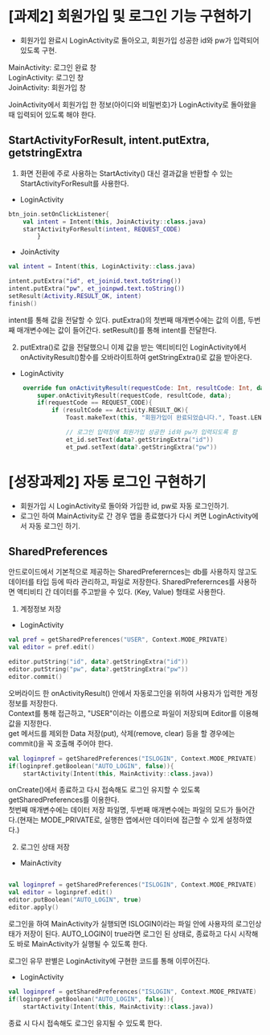 # [과제2] 회원가입 및 로그인 기능 구현하기

- 회원가입 완료시 LoginActivity로 돌아오고, 회원가입 성공한 id와 pw가 입력되어 있도록 구현.

MainActivity: 로그인 완료 창   
LoginActivity: 로그인 창   
JoinActivity: 회원가입 창

JoinActivity에서 회원가입 한 정보(아이디와 비밀번호)가 LoginActivity로 돌아왔을 때 입력되어 있도록 해야 한다. 


## StartActivityForResult, intent.putExtra, getstringExtra

1. 화면 전환에 주로 사용하는 StartActivity() 대신 결과값을 반환할 수 있는 StartActivityForResult를 사용한다.
- LoginActivity

```kotlin
btn_join.setOnClickListener{
    val intent = Intent(this, JoinActivity::class.java)
    startActivityForResult(intent, REQUEST_CODE)
        }
```

- JoinActivity 

```kotlin
val intent = Intent(this, LoginActivity::class.java)

intent.putExtra("id", et_joinid.text.toString())
intent.putExtra("pw", et_joinpwd.text.toString())
setResult(Activity.RESULT_OK, intent)
finish()
```

intent를 통해 값을 전달할 수 있다. putExtra()의 첫번째 매개변수에는 값의 이름, 두번째 매개변수에는 값이 들어간다. setResult()를 통해 intent를 전달한다.   


2. putExtra()로 값을 전달했으니 이제 값을 받는 액티비티인 LoginActivity에서 onActivityResult()함수를 오바라이트하여 getStringExtra()로 값을 받아온다.
- LoginActivity

```kotlin
    override fun onActivityResult(requestCode: Int, resultCode: Int, data: Intent?) {
        super.onActivityResult(requestCode, resultCode, data);
        if(requestCode == REQUEST_CODE){
            if (resultCode == Activity.RESULT_OK){
                Toast.makeText(this, "회원가입이 완료되었습니다.", Toast.LENGTH_SHORT).show()

                // 로그인 입력창에 회원가입 성공한 id와 pw가 입력되도록 함
                et_id.setText(data?.getStringExtra("id"))
                et_pwd.setText(data?.getStringExtra("pw"))
 ```
 
 
 # [성장과제2] 자동 로그인 구현하기
 - 회원가입 시 LoginActivity로 돌아와 가입한 id, pw로 자동 로그인하기.
 - 로그인 하여 MainActivity로 간 경우 앱을 종료했다가 다시 켜면 LoginActivity에서 자동 로그인 하기.
 
 ## SharedPreferences
 안드로이드에서 기본적으로 제공하는 SharedPreferernces는 db를 사용하지 않고도 데이터를 타입 등에 따라 관리하고, 파일로 저장한다. SharedPreferernces를 사용하면 액티비티 간 데이터를 주고받을 수 있다. (Key, Value) 형태로 사용한다.   

 1. 계정정보 저장   
 - LoginActivity
 
 ```kotlin
val pref = getSharedPreferences("USER", Context.MODE_PRIVATE)
val editor = pref.edit()

editor.putString("id", data?.getStringExtra("id"))
editor.putString("pw", data?.getStringExtra("pw"))
editor.commit()
```
오버라이드 한 onActivityResult() 안에서 자동로그인을 위하여 사용자가 입력한 계정정보를 저장한다.   
Context를 통해 접근하고, "USER"이라는 이름으로 파일이 저장되며 Editor를 이용해 값을 지정한다.   
get 메서드를 제외한 Data 저장(put), 삭제(remove, clear) 등을 할 경우에는 commit()을 꼭 호출해 주어야 한다.   


```kotlin
val loginpref = getSharedPreferences("ISLOGIN", Context.MODE_PRIVATE)
if(loginpref.getBoolean("AUTO_LOGIN", false)){
    startActivity(Intent(this, MainActivity::class.java))
```
    
onCreate()에서 종료하고 다시 접속해도 로그인 유지할 수 있도록 getSharedPreferences를 이용한다.   
첫번째 매개변수에는 데이터 저장 파일명, 두번째 매개변수에는 파일의 모드가 들어간다.(현재는 MODE_PRIVATE로, 실행한 앱에서만 데이터에 접근할 수 있게 설정하였다.)


2. 로그인 상태 저장   
- MainActivity
```kotlin

val loginpref = getSharedPreferences("ISLOGIN", Context.MODE_PRIVATE)
val editor = loginpref.edit()
editor.putBoolean("AUTO_LOGIN", true)
editor.apply()
```

   
로그인을 하여 MainActivity가 실행되면 ISLOGIN이라는 파일 안에 사용자의 로그인상태가 저장이 된다. AUTO_LOGIN이 true라면 로그인 된 상태로, 종료하고 다시 시작해도 바로 MainActivity가 실행될 수 있도록 한다.   

로그인 유무 판별은 LoginActivity에 구현한 코드를 통해 이루어진다.  
- LoginActivity

```kotlin        
val loginpref = getSharedPreferences("ISLOGIN", Context.MODE_PRIVATE)
if(loginpref.getBoolean("AUTO_LOGIN", false)){
    startActivity(Intent(this, MainActivity::class.java))
```
종료 시 다시 접속해도 로그인 유지될 수 있도록 한다.

